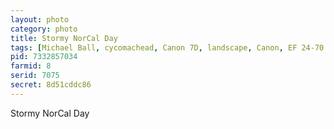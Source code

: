 ```yaml
---
layout: photo
category: photo
title: Stormy NorCal Day
tags: [Michael Ball, cycomachead, Canon 7D, landscape, Canon, EF 24-70 f2.8L, Campanile, Berkeley, Sather Tower, UCB, Cal, UC Berkeley, UC, University of California, stormy, clouds, HDRI, HDR, clock tower, bell tower, clock, bells, norcal, California, CA]
pid: 7332857034
farmid: 8
serid: 7075
secret: 8d51cddc86
---
```


Stormy NorCal Day